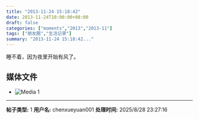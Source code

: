 ```yaml
---
title: "2013-11-24 15:18:42"
date: 2013-11-24T10:00:00+08:00
draft: false
categories: ["moments","2013","2013-11"]
tags: ["朋友圈","生活记录"]
summary: "2013-11-24 15:18:42..."
---
```


睡不着，因为夜里开始有风了。

## 媒体文件

- ![Media 1](/Moments/photos/2013-11-24/201311241518420.jpg)

---

**帖子类型:** 1
**用户名:** chenxueyuan001
**处理时间:** 2025/8/28 23:27:16
